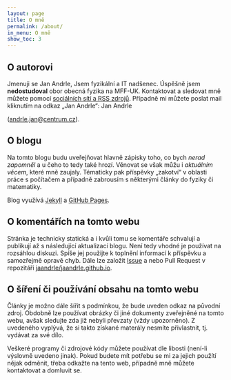 ```yaml
---
layout: page
title: O mně
permalink: /about/
in_menu: O mně
show_toc: 3
---
```


## O autorovi
Jmenuji se Jan Andrle, Jsem fyzikální a IT nadšenec. Úspěšně jsem **nedostudoval** obor obecná fyzika na MFF-UK. Kontaktovat a sledovat mně můžete pomocí [sociálních sítí a RSS zdrojů](#foot-section). Případně mi můžete poslat mail kliknutím na odkaz „Jan Andrle“: <span id='safe_address_1' title='Please enable Javascript (and reload this page) to view the email address.'>Jan Andrle</span>
<script type="text/javascript">
<!--
    var first = 'ma';
    var second = 'il';
    var third = 'to:';
    var address = '&#97;&#110;&#100;&#114;&#108;&#101;&#46;&#106;&#97;&#110;';
    var domain = '&#99;&#101;&#110;&#116;&#114;&#117;&#109;&#46;&#99;&#122;';
    var el = document.getElementById('safe_address_1');
    el.removeAttribute('title');
    el.innerHTML = '<a href="' + first + second + third + address + '&#64;' + domain +
        '" title="">' + 'Jan Andrle<\/a>';
// -->
</script> (<span style="text-decoration: underline;"><span>a</span>nd<span>rle</span>.jan</span><span style="text-decoration: underline;"><!-- email.email[at]email.email --></span>@<span style="text-decoration: underline;">c<span>en</span>tr<span>u</span>m.cz</span>).

## O blogu
Na tomto blogu budu uveřejňovat hlavně zápisky toho, co bych *nerad zapomněl* a u čeho to tedy také hrozí. Věnovat se však můžu i *aktuálním věcem*, které mně zaujaly. Tématicky pak příspěvky „zakotví“ v oblasti práce s počítačem a případně zabrousím s některými články do fyziky či matematiky.

Blog využívá [Jekyll](https://jekyllrb.com/) a [GitHub Pages](https://pages.github.com/).

## O komentářích na tomto webu
Stránka je technicky statická a i kvůli tomu se komentáře schvalují a publikují až s následující aktualizací blogu. Není tedy vhodné je používat na rozsáhlou diskuzi. Spíše jej použijte k toplnění informací k příspěvku a samozřejmě opravě chyb. Dále lze založit [Issue](https://github.com/jaandrle/jaandrle.github.io/issues/new) a nebo Pull Request v repozitáři [jaandrle/jaandrle.github.io](https://github.com/jaandrle/jaandrle.github.io).

## O šíření či používání obsahu na tomto webu
Články je možno dále šířit s podmínkou, že bude uveden odkaz na původní zdroj. Obdobně lze používat obrázky či jiné dokumenty zveřejněné na tomto webu, avšak sledujte zda již nebyli převzaty (vždy upozorněno). Z uvedeného vyplývá, že si takto získané materály nesmíte přivlastnit, tj. vydávat za své dílo.

Veškeré programy či zdrojové kódy můžete používat dle libosti (není-li výslovně uvedeno jinak). Pokud budete mít potřebu se mi za jejich použítí nějak odměnit, třeba odkažte na tento web, případně mně můžete kontaktovat a domluvit se.
